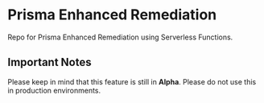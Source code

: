 # Prisma Enhanced Remediation

Repo for Prisma Enhanced Remediation using Serverless Functions.

## Important Notes

Please keep in mind that this feature is still in **Alpha**. Please do not use this in production environments.
